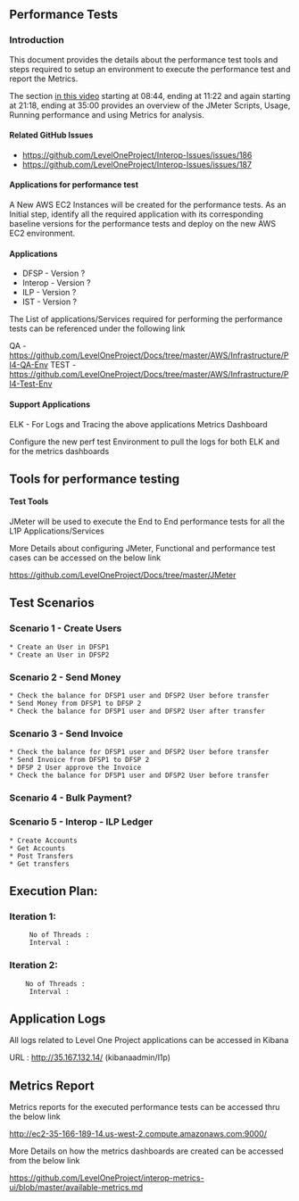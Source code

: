 ## Performance Tests ## 

### Introduction

This document provides the details about the performance test tools and steps required to setup an environment to execute the performance test and report the Metrics.

The section [in this video](https://www.dropbox.com/home/Level%20One%20OSS%20Team%20Share/Phase%20One%20Wrap-up/Demo%20Folder?preview=ModusBox+Demo.mp4) starting at 08:44, ending at 11:22 and again starting at 21:18, ending at 35:00 provides an overview of the JMeter Scripts, Usage, Running performance and using Metrics for analysis.

#### Related GitHub Issues

* https://github.com/LevelOneProject/Interop-Issues/issues/186
* https://github.com/LevelOneProject/Interop-Issues/issues/187

#### Applications for performance test

A New AWS EC2 Instances will be created for the performance tests. As an Initial step, identify all the required application with its corresponding baseline versions for the performance tests and deploy on the new AWS EC2 environment.

#### Applications

* DFSP - Version ?
* Interop - Version ?
* ILP - Version ?
* IST - Version ?

The List of applications/Services required for performing the performance tests can be referenced under the following link

QA - https://github.com/LevelOneProject/Docs/tree/master/AWS/Infrastructure/PI4-QA-Env
TEST - https://github.com/LevelOneProject/Docs/tree/master/AWS/Infrastructure/PI4-Test-Env

#### Support Applications

ELK - For Logs and Tracing the above applications
Metrics Dashboard 

Configure the new perf test Environment to pull the logs for both ELK and for the metrics dashboards

## Tools for performance testing

#### Test Tools

JMeter will be used to execute the End to End performance tests for all the L1P Applications/Services

More Details about configuring JMeter, Functional and performance test cases can be accessed on the below link

https://github.com/LevelOneProject/Docs/tree/master/JMeter

## Test Scenarios

  ### Scenario 1 - Create Users
    * Create an User in DFSP1
    * Create an User in DFSP2

  ### Scenario 2 - Send Money
    * Check the balance for DFSP1 user and DFSP2 User before transfer
    * Send Money from DFSP1 to DFSP 2
    * Check the balance for DFSP1 user and DFSP2 User after transfer

  ### Scenario 3 - Send Invoice
    * Check the balance for DFSP1 user and DFSP2 User before transfer
    * Send Invoice from DFSP1 to DFSP 2
    * DFSP 2 User approve the Invoice
    * Check the balance for DFSP1 user and DFSP2 User before transfer

  ### Scenario 4 - Bulk Payment?

  ### Scenario 5 - Interop - ILP Ledger
    * Create Accounts
    * Get Accounts
    * Post Transfers
    * Get transfers

## Execution Plan:

  ### Iteration 1:
         No of Threads :
         Interval :

 ### Iteration 2:
        No of Threads :
         Interval :

## Application Logs

All logs related to Level One Project applications can be accessed in Kibana

URL : http://35.167.132.14/ (kibanaadmin/l1p)

## Metrics Report

Metrics reports for the executed performance tests can be accessed thru the below link

http://ec2-35-166-189-14.us-west-2.compute.amazonaws.com:9000/

More Details on how the metrics dashboards are created can be accessed from the below link

https://github.com/LevelOneProject/interop-metrics-ui/blob/master/available-metrics.md
